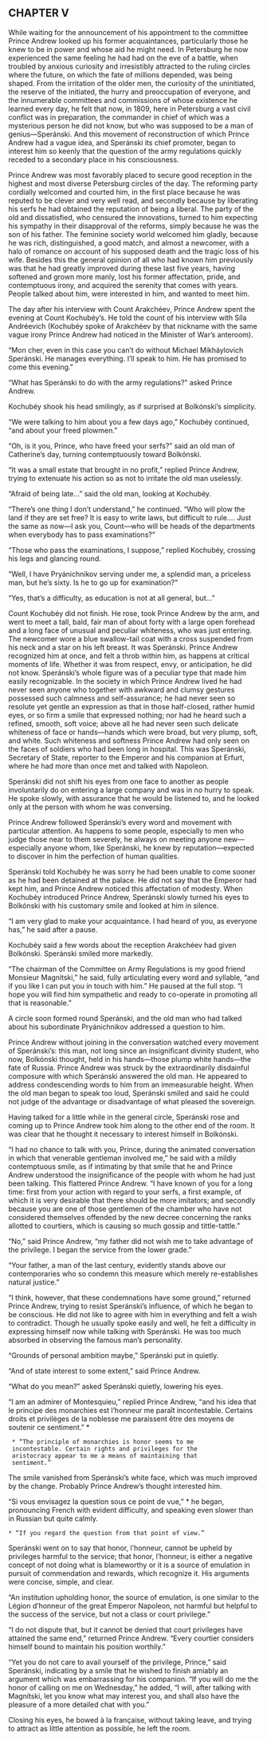## CHAPTER V

While waiting for the announcement of his appointment to the committee
Prince Andrew looked up his former acquaintances, particularly those he
knew to be in power and whose aid he might need. In Petersburg he now
experienced the same feeling he had had on the eve of a battle, when
troubled by anxious curiosity and irresistibly attracted to the ruling
circles where the future, on which the fate of millions depended, was
being shaped. From the irritation of the older men, the curiosity of the
uninitiated, the reserve of the initiated, the hurry and preoccupation
of everyone, and the innumerable committees and commissions of whose
existence he learned every day, he felt that now, in 1809, here in
Petersburg a vast civil conflict was in preparation, the commander in
chief of which was a mysterious person he did not know, but who was
supposed to be a man of genius—Speránski. And this movement of
reconstruction of which Prince Andrew had a vague idea, and Speránski
its chief promoter, began to interest him so keenly that the question
of the army regulations quickly receded to a secondary place in his
consciousness.

Prince Andrew was most favorably placed to secure good reception in the
highest and most diverse Petersburg circles of the day. The reforming
party cordially welcomed and courted him, in the first place because
he was reputed to be clever and very well read, and secondly because by
liberating his serfs he had obtained the reputation of being a liberal.
The party of the old and dissatisfied, who censured the innovations,
turned to him expecting his sympathy in their disapproval of the
reforms, simply because he was the son of his father. The feminine
society world welcomed him gladly, because he was rich, distinguished, a
good match, and almost a newcomer, with a halo of romance on account
of his supposed death and the tragic loss of his wife. Besides this
the general opinion of all who had known him previously was that he had
greatly improved during these last five years, having softened and grown
more manly, lost his former affectation, pride, and contemptuous irony,
and acquired the serenity that comes with years. People talked about
him, were interested in him, and wanted to meet him.

The day after his interview with Count Arakchéev, Prince Andrew spent
the evening at Count Kochubéy’s. He told the count of his interview
with Síla Andréevich (Kochubéy spoke of Arakchéev by that nickname
with the same vague irony Prince Andrew had noticed in the Minister of
War’s anteroom).

“Mon cher, even in this case you can’t do without Michael
Mikháylovich Speránski. He manages everything. I’ll speak to him. He
has promised to come this evening.”

“What has Speránski to do with the army regulations?” asked Prince
Andrew.

Kochubéy shook his head smilingly, as if surprised at Bolkónski’s
simplicity.

“We were talking to him about you a few days ago,” Kochubéy
continued, “and about your freed plowmen.”

“Oh, is it you, Prince, who have freed your serfs?” said an old man
of Catherine’s day, turning contemptuously toward Bolkónski.

“It was a small estate that brought in no profit,” replied Prince
Andrew, trying to extenuate his action so as not to irritate the old man
uselessly.

“Afraid of being late...” said the old man, looking at Kochubéy.

“There’s one thing I don’t understand,” he continued. “Who
will plow the land if they are set free? It is easy to write laws, but
difficult to rule.... Just the same as now—I ask you, Count—who will
be heads of the departments when everybody has to pass examinations?”

“Those who pass the examinations, I suppose,” replied Kochubéy,
crossing his legs and glancing round.

“Well, I have Pryánichnikov serving under me, a splendid man, a
priceless man, but he’s sixty. Is he to go up for examination?”

“Yes, that’s a difficulty, as education is not at all general,
but...”

Count Kochubéy did not finish. He rose, took Prince Andrew by the arm,
and went to meet a tall, bald, fair man of about forty with a large open
forehead and a long face of unusual and peculiar whiteness, who was
just entering. The newcomer wore a blue swallow-tail coat with a
cross suspended from his neck and a star on his left breast. It was
Speránski. Prince Andrew recognized him at once, and felt a throb
within him, as happens at critical moments of life. Whether it was from
respect, envy, or anticipation, he did not know. Speránski’s whole
figure was of a peculiar type that made him easily recognizable. In
the society in which Prince Andrew lived he had never seen anyone who
together with awkward and clumsy gestures possessed such calmness and
self-assurance; he had never seen so resolute yet gentle an expression
as that in those half-closed, rather humid eyes, or so firm a smile that
expressed nothing; nor had he heard such a refined, smooth, soft
voice; above all he had never seen such delicate whiteness of face or
hands—hands which were broad, but very plump, soft, and white. Such
whiteness and softness Prince Andrew had only seen on the faces of
soldiers who had been long in hospital. This was Speránski, Secretary
of State, reporter to the Emperor and his companion at Erfurt, where he
had more than once met and talked with Napoleon.

Speránski did not shift his eyes from one face to another as people
involuntarily do on entering a large company and was in no hurry to
speak. He spoke slowly, with assurance that he would be listened to, and
he looked only at the person with whom he was conversing.

Prince Andrew followed Speránski’s every word and movement with
particular attention. As happens to some people, especially to men
who judge those near to them severely, he always on meeting
anyone new—especially anyone whom, like Speránski, he knew by
reputation—expected to discover in him the perfection of human
qualities.

Speránski told Kochubéy he was sorry he had been unable to come sooner
as he had been detained at the palace. He did not say that the Emperor
had kept him, and Prince Andrew noticed this affectation of modesty.
When Kochubéy introduced Prince Andrew, Speránski slowly turned
his eyes to Bolkónski with his customary smile and looked at him in
silence.

“I am very glad to make your acquaintance. I had heard of you, as
everyone has,” he said after a pause.

Kochubéy said a few words about the reception Arakchéev had given
Bolkónski. Speránski smiled more markedly.

“The chairman of the Committee on Army Regulations is my good friend
Monsieur Magnítski,” he said, fully articulating every word and
syllable, “and if you like I can put you in touch with him.” He
paused at the full stop. “I hope you will find him sympathetic and
ready to co-operate in promoting all that is reasonable.”

A circle soon formed round Speránski, and the old man who had talked
about his subordinate Pryánichnikov addressed a question to him.

Prince Andrew without joining in the conversation watched every movement
of Speránski’s: this man, not long since an insignificant divinity
student, who now, Bolkónski thought, held in his hands—those plump
white hands—the fate of Russia. Prince Andrew was struck by the
extraordinarily disdainful composure with which Speránski answered
the old man. He appeared to address condescending words to him from
an immeasurable height. When the old man began to speak too loud,
Speránski smiled and said he could not judge of the advantage or
disadvantage of what pleased the sovereign.

Having talked for a little while in the general circle, Speránski rose
and coming up to Prince Andrew took him along to the other end of the
room. It was clear that he thought it necessary to interest himself in
Bolkónski.

“I had no chance to talk with you, Prince, during the animated
conversation in which that venerable gentleman involved me,” he said
with a mildly contemptuous smile, as if intimating by that smile that he
and Prince Andrew understood the insignificance of the people with whom
he had just been talking. This flattered Prince Andrew. “I have known
of you for a long time: first from your action with regard to your
serfs, a first example, of which it is very desirable that there should
be more imitators; and secondly because you are one of those gentlemen
of the chamber who have not considered themselves offended by the new
decree concerning the ranks allotted to courtiers, which is causing so
much gossip and tittle-tattle.”

“No,” said Prince Andrew, “my father did not wish me to take
advantage of the privilege. I began the service from the lower grade.”

“Your father, a man of the last century, evidently stands above our
contemporaries who so condemn this measure which merely re-establishes
natural justice.”

“I think, however, that these condemnations have some ground,”
returned Prince Andrew, trying to resist Speránski’s influence, of
which he began to be conscious. He did not like to agree with him in
everything and felt a wish to contradict. Though he usually spoke easily
and well, he felt a difficulty in expressing himself now while talking
with Speránski. He was too much absorbed in observing the famous
man’s personality.

“Grounds of personal ambition maybe,” Speránski put in quietly.

“And of state interest to some extent,” said Prince Andrew.

“What do you mean?” asked Speránski quietly, lowering his eyes.

“I am an admirer of Montesquieu,” replied Prince Andrew, “and
his idea that le principe des monarchies est l’honneur me paraît
incontestable. Certains droits et privilèges de la noblesse me
paraissent être des moyens de soutenir ce sentiment.” *

     * “The principle of monarchies is honor seems to me
     incontestable. Certain rights and privileges for the
     aristocracy appear to me a means of maintaining that
     sentiment.”


The smile vanished from Speránski’s white face, which was much
improved by the change. Probably Prince Andrew’s thought interested
him.

“Si vous envisagez la question sous ce point de vue,” * he began,
pronouncing French with evident difficulty, and speaking even slower
than in Russian but quite calmly.

    * “If you regard the question from that point of view.”


Speránski went on to say that honor, l’honneur, cannot be upheld by
privileges harmful to the service; that honor, l’honneur, is either a
negative concept of not doing what is blameworthy or it is a source of
emulation in pursuit of commendation and rewards, which recognize it.
His arguments were concise, simple, and clear.

“An institution upholding honor, the source of emulation, is one
similar to the Légion d’honneur of the great Emperor Napoleon, not
harmful but helpful to the success of the service, but not a class or
court privilege.”

“I do not dispute that, but it cannot be denied that court privileges
have attained the same end,” returned Prince Andrew. “Every courtier
considers himself bound to maintain his position worthily.”

“Yet you do not care to avail yourself of the privilege, Prince,”
said Speránski, indicating by a smile that he wished to finish amiably
an argument which was embarrassing for his companion. “If you will
do me the honor of calling on me on Wednesday,” he added, “I will,
after talking with Magnítski, let you know what may interest you, and
shall also have the pleasure of a more detailed chat with you.”

Closing his eyes, he bowed à la française, without taking leave, and
trying to attract as little attention as possible, he left the room.





